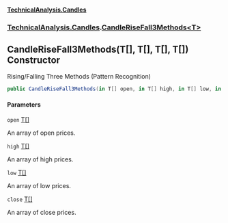 #### [TechnicalAnalysis\.Candles](Atypical.TechnicalAnalysis.Candles.md 'Atypical\.TechnicalAnalysis\.Candles')
### [TechnicalAnalysis\.Candles](Atypical.TechnicalAnalysis.Candles.md#TechnicalAnalysis.Candles 'TechnicalAnalysis\.Candles').[CandleRiseFall3Methods&lt;T&gt;](CandleRiseFall3Methods_T_.md 'TechnicalAnalysis\.Candles\.CandleRiseFall3Methods\<T\>')

## CandleRiseFall3Methods\(T\[\], T\[\], T\[\], T\[\]\) Constructor

Rising/Falling Three Methods \(Pattern Recognition\)

```csharp
public CandleRiseFall3Methods(in T[] open, in T[] high, in T[] low, in T[] close);
```
#### Parameters

<a name='TechnicalAnalysis.Candles.CandleRiseFall3Methods_T_.CandleRiseFall3Methods(T[],T[],T[],T[]).open'></a>

`open` [T](CandleRiseFall3Methods_T_.md#TechnicalAnalysis.Candles.CandleRiseFall3Methods_T_.T 'TechnicalAnalysis\.Candles\.CandleRiseFall3Methods\<T\>\.T')[\[\]](https://docs.microsoft.com/en-us/dotnet/api/System.Array 'System\.Array')

An array of open prices\.

<a name='TechnicalAnalysis.Candles.CandleRiseFall3Methods_T_.CandleRiseFall3Methods(T[],T[],T[],T[]).high'></a>

`high` [T](CandleRiseFall3Methods_T_.md#TechnicalAnalysis.Candles.CandleRiseFall3Methods_T_.T 'TechnicalAnalysis\.Candles\.CandleRiseFall3Methods\<T\>\.T')[\[\]](https://docs.microsoft.com/en-us/dotnet/api/System.Array 'System\.Array')

An array of high prices\.

<a name='TechnicalAnalysis.Candles.CandleRiseFall3Methods_T_.CandleRiseFall3Methods(T[],T[],T[],T[]).low'></a>

`low` [T](CandleRiseFall3Methods_T_.md#TechnicalAnalysis.Candles.CandleRiseFall3Methods_T_.T 'TechnicalAnalysis\.Candles\.CandleRiseFall3Methods\<T\>\.T')[\[\]](https://docs.microsoft.com/en-us/dotnet/api/System.Array 'System\.Array')

An array of low prices\.

<a name='TechnicalAnalysis.Candles.CandleRiseFall3Methods_T_.CandleRiseFall3Methods(T[],T[],T[],T[]).close'></a>

`close` [T](CandleRiseFall3Methods_T_.md#TechnicalAnalysis.Candles.CandleRiseFall3Methods_T_.T 'TechnicalAnalysis\.Candles\.CandleRiseFall3Methods\<T\>\.T')[\[\]](https://docs.microsoft.com/en-us/dotnet/api/System.Array 'System\.Array')

An array of close prices\.